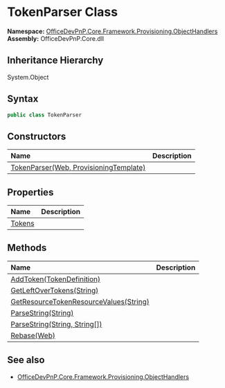 # TokenParser Class
  

**Namespace:** [OfficeDevPnP.Core.Framework.Provisioning.ObjectHandlers](OfficeDevPnP.Core.Framework.Provisioning.ObjectHandlers.md)  
**Assembly:** OfficeDevPnP.Core.dll  
## Inheritance Hierarchy
System.Object  
## Syntax
```C#
public class TokenParser
```
## Constructors
|**Name**|**Description**|
|:-----|:-----|
| [TokenParser(Web, ProvisioningTemplate)](OfficeDevPnP.Core.Framework.Provisioning.ObjectHandlers.TokenParser.ctor1.md) |  
## Properties
|**Name**|**Description**|
|:-----|:-----|
| [Tokens](OfficeDevPnP.Core.Framework.Provisioning.ObjectHandlers.TokenParser.Tokens.md) | 
## Methods
|**Name**|**Description**|
|:-----|:-----|
| [AddToken(TokenDefinition)](OfficeDevPnP.Core.Framework.Provisioning.ObjectHandlers.TokenParser.d615c417.md) | 
| [GetLeftOverTokens(String)](OfficeDevPnP.Core.Framework.Provisioning.ObjectHandlers.TokenParser.a15f93ce.md) | 
| [GetResourceTokenResourceValues(String)](OfficeDevPnP.Core.Framework.Provisioning.ObjectHandlers.TokenParser.3da9e64.md) | 
| [ParseString(String)](OfficeDevPnP.Core.Framework.Provisioning.ObjectHandlers.TokenParser.82a519cf.md) | 
| [ParseString(String, String[])](OfficeDevPnP.Core.Framework.Provisioning.ObjectHandlers.TokenParser.129ebd72.md) | 
| [Rebase(Web)](OfficeDevPnP.Core.Framework.Provisioning.ObjectHandlers.TokenParser.19ef0323.md) | 
## See also
- [OfficeDevPnP.Core.Framework.Provisioning.ObjectHandlers](OfficeDevPnP.Core.Framework.Provisioning.ObjectHandlers.md)
